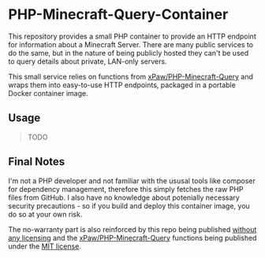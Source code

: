 # PHP-Minecraft-Query-Container

This repository provides a small PHP container to provide an HTTP endpoint for information about a Minecraft Server. There are many public services to do the same, but in the nature of being publicly hosted they can't be used to query details about private, LAN-only servers.

This small service relies on functions from [xPaw/PHP-Minecraft-Query](https://github.com/xPaw/PHP-Minecraft-Query) and wraps them into easy-to-use HTTP endpoints, packaged in a portable Docker container image.

## Usage

> TODO

## Final Notes

I'm not a PHP developer and not familiar with the ususal tools like composer for dependency management, therefore this simply fetches the raw PHP files from GitHub. I also have no knowledge about potenially necessary security precautions - so if you build and deploy this container image, you do so at your own risk.

The no-warranty part is also reinforced by this repo being published [without any licensing](./LICENSE) and the [xPaw/PHP-Minecraft-Query](https://github.com/xPaw/PHP-Minecraft-Query) functions being published under the [MIT license](https://github.com/xPaw/PHP-Minecraft-Query/blob/master/LICENSE).